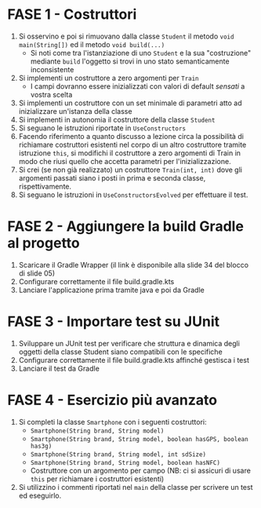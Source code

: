 # FASE 1 - Costruttori

1. Si osservino e poi si rimuovano dalla classe `Student` il metodo `void main(String[])` ed il metodo `void build(...)`
    - Si noti come tra l'istanziazione di uno `Student` e la sua "costruzione" mediante `build` l'oggetto si trovi in uno stato semanticamente inconsistente
2. Si implementi un costruttore a zero argomenti per `Train`
    - I campi dovranno essere inizializzati con valori di default *sensati* a vostra scelta
3. Si implementi un costruttore con un set minimale di parametri atto ad inizializzare un'istanza della classe
4. Si implementi in autonomia il costruttore della classe `Student`
5. Si seguano le istruzioni riportate in `UseConstructors`
6. Facendo riferimento a quanto discusso a lezione circa la possibilità di richiamare costruttori esistenti nel corpo di un altro costruttore tramite istruzione `this`, si modifichi il costruttore a zero argomenti di Train in modo che riusi quello che accetta parametri per l'inizializzazione.
7. Si crei (se non già realizzato) un costruttore `Train(int, int)` dove gli argomenti passati siano i posti in prima e seconda classe, rispettivamente.
8. Si seguano le istruzioni in `UseConstructorsEvolved` per effettuare il test.

# FASE 2 - Aggiungere la build Gradle al progetto

1. Scaricare il Gradle Wrapper (il link è disponibile alla slide 34 del blocco di slide 05)
2. Configurare correttamente il file build.gradle.kts
3. Lanciare l'applicazione prima tramite java e poi da Gradle

# FASE 3 - Importare test su JUnit

1. Sviluppare un JUnit test per verificare che struttura e dinamica degli oggetti della classe Student siano compatibili con le specifiche 
2. Configurare correttamente il file build.gradle.kts affinché gestisca i test
3. Lanciare il test da Gradle

# FASE 4 - Esercizio più avanzato

1. Si completi la classe `Smartphone` con i seguenti costruttori:
    - `Smartphone(String brand, String model)`
    - `Smartphone(String brand, String model, boolean hasGPS, boolean has3g)`
    - `Smartphone(String brand, String model, int sdSize)`
    - `Smartphone(String brand, String model, boolean hasNFC)`
    - Costruttore con un argomento per campo (NB: ci si assicuri di usare `this` per richiamare i costruttori esistenti)
2. Si utilizzino i commenti riportati nel `main` della classe per scrivere un test ed eseguirlo.

